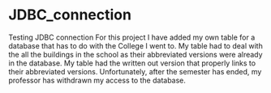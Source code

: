 # JDBC_connection
Testing JDBC connection
For this project I have added my own table for a database that has to do with the College I went to. My table had to deal with the all the buildings in the school as their abbreviated versions were already in the database. My table had the written out version that properly links to their abbreviated versions. Unfortunately, after the semester has ended, my professor has withdrawn my access to the database.
